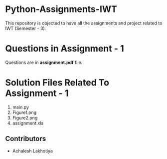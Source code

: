# Python-Assignments-IWT
This repository is objected to have all the assignments and project related to IWT (Semester - 3).
<h1> Questions in Assignment - 1</h1>
<p> Questions are in <b><span>assignment.pdf</span></b> file.</p>
<h1> Solution Files Related To Assignment - 1</h1>
<ol>
  <li> main.py </li>
  <li> Figure1.png </li>
  <li> Figure2.png </li>
  <li> assignment.xls </li>
 </ol>
 <h2> Contributors </h2>
 <ul>
  <li href = "https://linkedin.com/achal2702"> Achalesh Lakhotiya </li>
  </ul>
